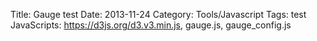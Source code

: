 Title: Gauge test
Date: 2013-11-24
Category: Tools/Javascript
Tags: test
JavaScripts: https://d3js.org/d3.v3.min.js, gauge.js, gauge_config.js

<svg id="fillgauge1" width="97%" height="250" onclick="gauge1.update(NewValue());"></svg>
<svg id="fillgauge2" width="19%" height="200" onclick="gauge2.update(NewValue());"></svg>
<svg id="fillgauge3" width="19%" height="200" onclick="gauge3.update(NewValue());"></svg>
<svg id="fillgauge4" width="19%" height="200" onclick="gauge4.update(NewValue());"></svg>
<svg id="fillgauge5" width="19%" height="200" onclick="gauge5.update(NewValue());"></svg>
<svg id="fillgauge6" width="19%" height="200" onclick="gauge6.update(NewValue());"></svg> 
